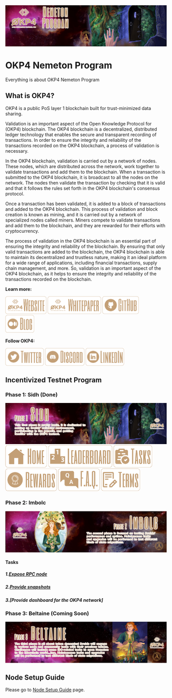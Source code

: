 <img src="/images/OKP4-GitHub-Content-Banner.jpg" width="auto" height="auto">

# OKP4 Nemeton Program
Everything is about OKP4 Nemeton Program

## What is OKP4?
OKP4 is a public PoS layer 1 blockchain built for trust-minimized data sharing.

Validation is an important aspect of the Open Knowledge Protocol for (OKP4) blockchain. The OKP4 blockchain is a decentralized, distributed ledger technology that enables the secure and transparent recording of transactions. In order to ensure the integrity and reliability of the transactions recorded on the OKP4 blockchain, a process of validation is necessary.

In the OKP4 blockchain, validation is carried out by a network of nodes. These nodes, which are distributed across the network, work together to validate transactions and add them to the blockchain. When a transaction is submitted to the OKP4 blockchain, it is broadcast to all the nodes on the network. The nodes then validate the transaction by checking that it is valid and that it follows the rules set forth in the OKP4 blockchain's consensus protocol.

Once a transaction has been validated, it is added to a block of transactions and added to the OKP4 blockchain. This process of validation and block creation is known as mining, and it is carried out by a network of specialized nodes called miners. Miners compete to validate transactions and add them to the blockchain, and they are rewarded for their efforts with cryptocurrency.

The process of validation in the OKP4 blockchain is an essential part of ensuring the integrity and reliability of the blockchain. By ensuring that only valid transactions are added to the blockchain, the OKP4 blockchain is able to maintain its decentralized and trustless nature, making it an ideal platform for a wide range of applications, including financial transactions, supply chain management, and more. So, validation is an important aspect of the OKP4 blockchain, as it helps to ensure the integrity and reliability of the transactions recorded on the blockchain.

**Learn more:**

[<img src='/images/OKP4-Buttons-Website.png' alt='Anatolian Team' width="auto" height="55">](https://okp4.network/)
[<img src='/images/OKP4-Buttons-Whitepaper.png' alt='Anatolian Team' width="auto" height="55">](https://docs.okp4.network/whitepaper/abstract)
[<img src='/images/OKP4-Buttons-GitHub.png' alt='Anatolian Team' width="auto" height="55">](https://github.com/okp4)
[<img src='/images/OKP4-Buttons-Blog.png' alt='Anatolian Team' width="auto" height="55">](https://blog.okp4.network/)


**Follow OKP4:**

[<img src='/images/OKP4-Buttons-Twitter.png' alt='Anatolian Team' width="auto" height="55">](https://twitter.com/OKP4_Protocol)
[<img src='/images/OKP4-Buttons-Discord.png' alt='Anatolian Team' width="auto" height="55">](https://discord.gg/okp4)
[<img src='/images/OKP4-Buttons-LinkedIn.png' alt='Anatolian Team' width="auto" height="55">](https://www.linkedin.com/company/okp4-open-knowledge-protocol-for/)


## Incentivized Testnet Program

### Phase 1: Sidh (Done)
<img src="/images/OKP4-GitHub-Phase1.jpg" width="auto" height="auto"><br />
[<img src='/images/OKP4-Buttons-Home.png' alt='Anatolian Team' width="auto" height="70">](https://nemeton.okp4.network/#home)
[<img src='/images/OKP4-Buttons-Leaderboard.png' alt='Anatolian Team' width="auto" height="70">](https://nemeton.okp4.network/leaderboard#leaderboard)
[<img src='/images/OKP4-Buttons-Tasks.png' alt='Anatolian Team' width="auto" height="70">](https://nemeton.okp4.network/tasks#tasks)
[<img src='/images/OKP4-Buttons-Rewards.png' alt='Anatolian Team' width="auto" height="70">](https://nemeton.okp4.network/rewards#rewards)
[<img src='/images/OKP4-Buttons-FAQ.png' alt='Anatolian Team' width="auto" height="70">](https://nemeton.okp4.network/faq#faq)
[<img src='/images/OKP4-Buttons-Terms.png' alt='Anatolian Team' width="auto" height="70">](https://nemeton.okp4.network/terms#terms-conditions)

### Phase 2: Imbolc
<img src="/images/OKP4-GitHub-Phase2.jpg" width="auto" height="auto">

#### Tasks
##### 1.[Expose RPC node](https://github.com/AnatolianTeam/OKP4-Nemeton-Program/blob/main/Phase%202:%20Imbolc%20Tasks/1.Expose%20RPC%20node.md)
##### 2.[Provide snapshots](https://github.com/AnatolianTeam/OKP4-Nemeton-Program/blob/main/Phase%202:%20Imbolc%20Tasks/2.Provide%20snapshots.md)
##### 3.[Provide dashboard for the OKP4 network]

### Phase 3: Beltaine (Coming Soon)
<img src="/images/OKP4-GitHub-Phase3.jpg" width="auto" height="auto">

## Node Setup Guide
Please go to [Node Setup Guide](https://github.com/AnatolianTeam/OKP4-Nemeton-Program/blob/main/OKP4%20Nemeton%20Node%20Setup%20Guide.md) page.
